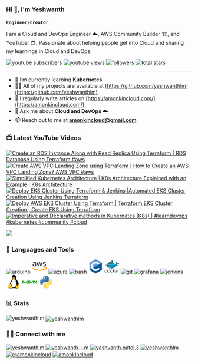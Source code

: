 ### Hi 👋, I'm Yeshwanth

**`Engineer/Creator`**

I am a Cloud and DevOps Engineer ☁️, AWS Community Builder 🏗️, and YouTuber 📺. Passionate about helping people get into Cloud and sharing my learnings in Cloud and DevOps.

   <p align="left">
      <a href="https://www.youtube.com/c/amonkincloud?sub_confirmation=1">
         <img alt="youtube subscribers" title="Subscribe to my YouTube channel" src="https://custom-icon-badges.demolab.com/youtube/channel/subscribers/UCwhERUcuzUCwr8x8mQ8zrcw?color=%23E05D44&label=SUBSCRIBE&logo=video&logoColor=white&style=for-the-badge&labelColor=CE4630"/></a> 
      <a href="https://www.youtube.com/c/amonkincloud">
         <img alt="youtube views" title="YouTube views" src="https://custom-icon-badges.demolab.com/youtube/channel/views/UCwhERUcuzUCwr8x8mQ8zrcw?color=%23E1AD0E&logo=eye&logoColor=white&style=for-the-badge&labelColor=C79600"/></a> 
      <a href="https://github.com/yeshwanthlm?tab=followers">
         <img alt="followers" title="Follow me on Github" src="https://custom-icon-badges.demolab.com/github/followers/yeshwanthlm?color=236ad3&labelColor=1155ba&style=for-the-badge&logo=person-add&label=Follow&logoColor=white"/></a>
      <a href="https://github.com/yeshwanthlm?tab=repositories&sort=stargazers">
         <img alt="total stars" title="Total stars on GitHub" src="https://custom-icon-badges.demolab.com/github/stars/yeshwanthlm?color=55960c&style=for-the-badge&labelColor=488207&logo=star"/></a>
   </p>

---

- 🌱 I’m currently learning **Kubernetes**
- 👨‍💻 All of my projects are available at [https://github.com/yeshwanthlm](https://github.com/yeshwanthlm)
- 📝 I regularly write articles on [https://amonkincloud.com/](https://amonkincloud.com/)
- 💬 Ask me about **Cloud and DevOps ☁️**
- 📫 Reach out to me at **amonkincloud@gmail.com**


### 📺 Latest YouTube Videos

<!-- BEGIN YOUTUBE-CARDS -->
[![Create an RDS Instance Along with Read Replica Using Terraform | RDS Database Using Terraform #aws](https://ytcards.demolab.com/?id=Q58h92qmLAQ&title=Create+an+RDS+Instance+Along+with+Read+Replica+Using+Terraform+%7C+RDS+Database+Using+Terraform+%23aws&lang=en&timestamp=1713875407&background_color=%230d1117&title_color=%23ffffff&stats_color=%23dedede&max_title_lines=1&width=250&border_radius=5 "Create an RDS Instance Along with Read Replica Using Terraform | RDS Database Using Terraform #aws")](https://www.youtube.com/watch?v=Q58h92qmLAQ)
[![Create AWS VPC Landing Zone using Terraform | How to Create an AWS VPC Landing Zone? AWS VPC #aws](https://ytcards.demolab.com/?id=p2e0qKdNoAY&title=Create+AWS+VPC+Landing+Zone+using+Terraform+%7C+How+to+Create+an+AWS+VPC+Landing+Zone%3F+AWS+VPC+%23aws&lang=en&timestamp=1713270626&background_color=%230d1117&title_color=%23ffffff&stats_color=%23dedede&max_title_lines=1&width=250&border_radius=5 "Create AWS VPC Landing Zone using Terraform | How to Create an AWS VPC Landing Zone? AWS VPC #aws")](https://www.youtube.com/watch?v=p2e0qKdNoAY)
[![Simplified Kubernetes Architecture | K8s Architecture Explained with an Example | K8s Architecture](https://ytcards.demolab.com/?id=A-wkfC459lo&title=Simplified+Kubernetes+Architecture+%7C+K8s+Architecture+Explained+with+an+Example+%7C+K8s+Architecture&lang=en&timestamp=1712667613&background_color=%230d1117&title_color=%23ffffff&stats_color=%23dedede&max_title_lines=1&width=250&border_radius=5 "Simplified Kubernetes Architecture | K8s Architecture Explained with an Example | K8s Architecture")](https://www.youtube.com/watch?v=A-wkfC459lo)
[![Deploy EKS Cluster Using Terraform & Jenkins |Automated EKS Cluster Creation Using Jenkins Terraform](https://ytcards.demolab.com/?id=byxQr7RaaoM&title=Deploy+EKS+Cluster+Using+Terraform+%26+Jenkins+%7CAutomated+EKS+Cluster+Creation+Using+Jenkins+Terraform&lang=en&timestamp=1712061007&background_color=%230d1117&title_color=%23ffffff&stats_color=%23dedede&max_title_lines=1&width=250&border_radius=5 "Deploy EKS Cluster Using Terraform & Jenkins |Automated EKS Cluster Creation Using Jenkins Terraform")](https://www.youtube.com/watch?v=byxQr7RaaoM)
[![Deploy AWS EKS Cluster Using Terraform | Terraform EKS Cluster Creation | Create EKS Using Terraform](https://ytcards.demolab.com/?id=NTT-v9T7EX0&title=Deploy+AWS+EKS+Cluster+Using+Terraform+%7C+Terraform+EKS+Cluster+Creation+%7C+Create+EKS+Using+Terraform&lang=en&timestamp=1711456207&background_color=%230d1117&title_color=%23ffffff&stats_color=%23dedede&max_title_lines=1&width=250&border_radius=5 "Deploy AWS EKS Cluster Using Terraform | Terraform EKS Cluster Creation | Create EKS Using Terraform")](https://www.youtube.com/watch?v=NTT-v9T7EX0)
[![Imperative and Declarative methods in Kubernetes (K8s) | #learndevops #kubernetes #community #cloud](https://ytcards.demolab.com/?id=lg6OqpcdOxQ&title=Imperative+and+Declarative+methods+in+Kubernetes+%28K8s%29+%7C+%23learndevops+%23kubernetes+%23community+%23cloud&lang=en&timestamp=1708432234&background_color=%230d1117&title_color=%23ffffff&stats_color=%23dedede&max_title_lines=1&width=250&border_radius=5 "Imperative and Declarative methods in Kubernetes (K8s) | #learndevops #kubernetes #community #cloud")](https://www.youtube.com/watch?v=lg6OqpcdOxQ)
<!-- END YOUTUBE-CARDS -->

[<img src="https://custom-icon-badges.demolab.com/badge/-Subscribe%20For%20More-red?style=for-the-badge&logo=video&logoColor=white"/>](https://www.youtube.com/c/amonkincloud?sub_confirmation=1)

### 🧰 Languages and Tools

<p align="left"> <a href="https://www.arduino.cc/" target="_blank" rel="noreferrer"> <img src="https://cdn.worldvectorlogo.com/logos/arduino-1.svg" alt="arduino" width="40" height="40"/> </a> <a href="https://aws.amazon.com" target="_blank" rel="noreferrer"> <img src="https://raw.githubusercontent.com/devicons/devicon/master/icons/amazonwebservices/amazonwebservices-original-wordmark.svg" alt="aws" width="40" height="40"/> </a> <a href="https://azure.microsoft.com/en-in/" target="_blank" rel="noreferrer"> <img src="https://www.vectorlogo.zone/logos/microsoft_azure/microsoft_azure-icon.svg" alt="azure" width="40" height="40"/> </a> <a href="https://www.gnu.org/software/bash/" target="_blank" rel="noreferrer"> <img src="https://www.vectorlogo.zone/logos/gnu_bash/gnu_bash-icon.svg" alt="bash" width="40" height="40"/> </a> <a href="https://www.cprogramming.com/" target="_blank" rel="noreferrer"> <img src="https://raw.githubusercontent.com/devicons/devicon/master/icons/c/c-original.svg" alt="c" width="40" height="40"/> </a> <a href="https://www.docker.com/" target="_blank" rel="noreferrer"> <img src="https://raw.githubusercontent.com/devicons/devicon/master/icons/docker/docker-original-wordmark.svg" alt="docker" width="40" height="40"/> </a> <a href="https://git-scm.com/" target="_blank" rel="noreferrer"> <img src="https://www.vectorlogo.zone/logos/git-scm/git-scm-icon.svg" alt="git" width="40" height="40"/> </a> <a href="https://grafana.com" target="_blank" rel="noreferrer"> <img src="https://www.vectorlogo.zone/logos/grafana/grafana-icon.svg" alt="grafana" width="40" height="40"/> </a> <a href="https://www.jenkins.io" target="_blank" rel="noreferrer"> <img src="https://www.vectorlogo.zone/logos/jenkins/jenkins-icon.svg" alt="jenkins" width="40" height="40"/> </a> <a href="https://www.linux.org/" target="_blank" rel="noreferrer"> <img src="https://raw.githubusercontent.com/devicons/devicon/master/icons/linux/linux-original.svg" alt="linux" width="40" height="40"/> </a> <a href="https://www.nginx.com" target="_blank" rel="noreferrer"> <img src="https://raw.githubusercontent.com/devicons/devicon/master/icons/nginx/nginx-original.svg" alt="nginx" width="40" height="40"/> </a> <a href="https://www.python.org" target="_blank" rel="noreferrer"> <img src="https://raw.githubusercontent.com/devicons/devicon/master/icons/python/python-original.svg" alt="python" width="40" height="40"/> </a> </p>

### 📊 Stats
<p><img align="left" src="https://github-readme-stats.vercel.app/api/top-langs?username=yeshwanthlm&show_icons=true&locale=en&layout=compact" alt="yeshwanthlm" /></p>

<p>&nbsp;<img align="center" src="https://github-readme-stats.vercel.app/api?username=yeshwanthlm&show_icons=true&locale=en" alt="yeshwanthlm" /></p>

### 🏄‍♂️ Connect with me
   <p align="left">
   <a href="https://dev.to/yeshwanthlm" target="blank"><img align="center" src="https://raw.githubusercontent.com/rahuldkjain/github-profile-readme-generator/master/src/images/icons/Social/devto.svg" alt="yeshwanthlm" height="30" width="40" /></a>
   <a href="https://linkedin.com/in/yeshwanth-l-m" target="blank"><img align="center" src="https://raw.githubusercontent.com/rahuldkjain/github-profile-readme-generator/master/src/images/icons/Social/linked-in-alt.svg" alt="yeshwanth-l-m" height="30" width="40" /></a>
   <a href="https://fb.com/yashvanth.patel.3" target="blank"><img align="center" src="https://raw.githubusercontent.com/rahuldkjain/github-profile-readme-generator/master/src/images/icons/Social/facebook.svg" alt="yashvanth.patel.3" height="30" width="40" /></a>
   <a href="https://instagram.com/yeshwanthlm" target="blank"><img align="center" src="https://raw.githubusercontent.com/rahuldkjain/github-profile-readme-generator/master/src/images/icons/Social/instagram.svg" alt="yeshwanthlm" height="30" width="40" /></a>
   <a href="https://hashnode.com/@amonkincloud" target="blank"><img align="center" src="https://raw.githubusercontent.com/rahuldkjain/github-profile-readme-generator/master/src/images/icons/Social/hashnode.svg" alt="@amonkincloud" height="30" width="40" /></a>
   <a href="https://www.youtube.com/c/amonkincloud" target="blank"><img align="center" src="https://raw.githubusercontent.com/rahuldkjain/github-profile-readme-generator/master/src/images/icons/Social/youtube.svg" alt="amonkincloud" height="30" width="40" /></a>
   </p>
